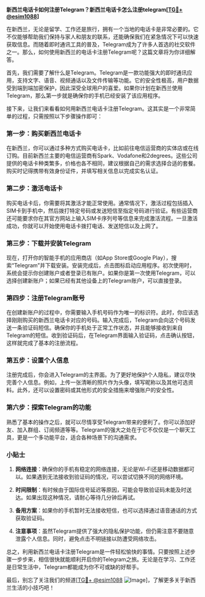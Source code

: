 **新西兰电话卡如何注册Telegram？新西兰电话卡怎么注册telegram[[TG💪+ @esim1088](https://t.me/s/esim1088)]**

在新西兰，无论是留学、工作还是旅行，拥有一个当地的电话卡是非常必要的。它不仅能够帮助我们保持与家人和朋友的联系，还能确保我们在紧急情况下可以快速获取信息。而随着即时通讯工具的普及，Telegram成为了许多人首选的社交软件之一。那么，如何使用新西兰的电话卡注册Telegram呢？这篇文章将为你详细解答。

首先，我们需要了解什么是Telegram。Telegram是一款功能强大的即时通讯应用，支持文字、语音、视频通话以及文件传输等功能。它的安全性极高，用户数据受到端到端加密保护，因此深受全球用户的喜爱。如果你计划在新西兰使用Telegram，那么第一步就是确保你的手机已经安装了该应用程序。

接下来，让我们来看看如何用新西兰电话卡注册Telegram。这其实是一个非常简单的过程，只需按照以下步骤操作即可：

### 第一步：购买新西兰电话卡

在新西兰，你可以通过多种方式购买电话卡，比如前往电信运营商的实体店或在线订购。目前新西兰主要的电信运营商有Spark、Vodafone和2degrees。这些公司提供的电话卡种类繁多，价格也各不相同，建议根据自己的需求选择合适的套餐。购买时记得携带有效身份证件，并填写相关信息以完成实名认证。

### 第二步：激活电话卡

购买电话卡后，你需要将其激活才能正常使用。通常情况下，激活过程包括插入SIM卡到手机中，然后拨打特定号码或发送短信至指定号码进行验证。有些运营商还可能要求你在其官方网站上输入SIM卡序列号等信息来完成激活流程。一旦激活成功，你就可以开始使用电话卡拨打电话、发送短信以及上网了。

### 第三步：下载并安装Telegram

现在，打开你的智能手机的应用商店（如App Store或Google Play），搜索“Telegram”并下载安装。安装完成后，点击图标启动应用程序。初次使用时，系统会提示你创建账户或者登录已有账户。如果你是第一次使用Telegram，可以选择创建新账户；如果已经有其他设备上的Telegram账户，可以直接登录。

### 第四步：注册Telegram账号

在创建新账户的过程中，你需要输入手机号码作为唯一的标识符。此时，你应该选择刚刚购买的新西兰电话卡对应的号码。输入完成后，Telegram会向这个号码发送一条验证码短信。确保你的手机处于正常工作状态，并且能够接收到来自Telegram的短信。收到验证码后，在Telegram界面输入验证码，点击确认按钮，这样就完成了基本的注册流程。

### 第五步：设置个人信息

注册完成后，你会进入Telegram的主界面。为了更好地保护个人隐私，建议尽快完善个人信息。例如，上传一张清晰的照片作为头像，填写昵称以及其他可选资料。此外，还可以设置密码或其他形式的安全措施来增强账户的安全性。

### 第六步：探索Telegram的功能

熟悉了基本的操作之后，就可以尽情享受Telegram带来的便利了。你可以添加好友、加入群组、订阅频道等等。Telegram的强大之处在于它不仅仅是一个聊天工具，更是一个多功能平台，适合各种场景下的沟通需求。

### 小贴士

1. **网络连接**：确保你的手机有稳定的网络连接，无论是Wi-Fi还是移动数据都可以。如果遇到无法接收到验证码的情况，可以尝试切换不同的网络环境。
   
2. **时间限制**：有时候由于国际信号延迟等原因，可能会导致验证码未能及时送达。如果出现这种情况，请耐心等待几分钟后再试。

3. **备用方案**：如果你的手机暂时无法接收短信，也可以选择通过语音通话的方式获取验证码。

4. **注意事项**：虽然Telegram提供了强大的隐私保护功能，但仍需注意不要随意泄露个人信息。同时，避免点击不明链接以防遭受网络攻击。

总之，利用新西兰电话卡注册Telegram是一件轻松愉快的事情。只要按照上述步骤一步步来，相信很快就能顺利开启你的Telegram之旅。无论是在学习、工作还是日常生活中，Telegram都能成为你不可或缺的好帮手。

最后，别忘了关注我们的频道[[TG💪+ @esim1088](https://t.me/s/esim1088) ![Image](https://i.postimg.cc/4NQfJmqS/Snipaste-2025-05-13-00-14-12.png)]，了解更多关于新西兰生活的小技巧吧！